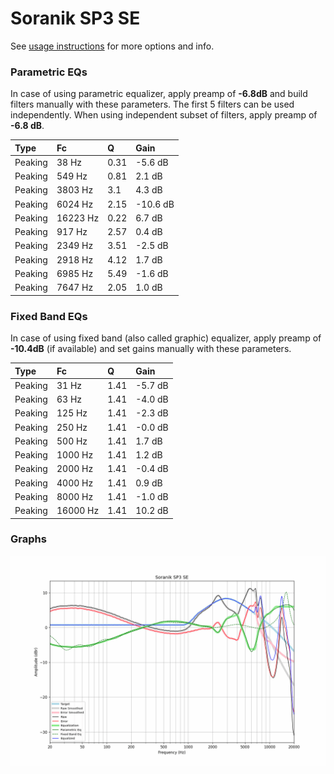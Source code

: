 # Soranik SP3 SE
See [usage instructions](https://github.com/jaakkopasanen/AutoEq#usage) for more options and info.

### Parametric EQs
In case of using parametric equalizer, apply preamp of **-6.8dB** and build filters manually
with these parameters. The first 5 filters can be used independently.
When using independent subset of filters, apply preamp of **-6.8 dB**.

| Type    | Fc       |    Q | Gain     |
|:--------|:---------|:-----|:---------|
| Peaking | 38 Hz    | 0.31 | -5.6 dB  |
| Peaking | 549 Hz   | 0.81 | 2.1 dB   |
| Peaking | 3803 Hz  | 3.1  | 4.3 dB   |
| Peaking | 6024 Hz  | 2.15 | -10.6 dB |
| Peaking | 16223 Hz | 0.22 | 6.7 dB   |
| Peaking | 917 Hz   | 2.57 | 0.4 dB   |
| Peaking | 2349 Hz  | 3.51 | -2.5 dB  |
| Peaking | 2918 Hz  | 4.12 | 1.7 dB   |
| Peaking | 6985 Hz  | 5.49 | -1.6 dB  |
| Peaking | 7647 Hz  | 2.05 | 1.0 dB   |

### Fixed Band EQs
In case of using fixed band (also called graphic) equalizer, apply preamp of **-10.4dB**
(if available) and set gains manually with these parameters.

| Type    | Fc       |    Q | Gain    |
|:--------|:---------|:-----|:--------|
| Peaking | 31 Hz    | 1.41 | -5.7 dB |
| Peaking | 63 Hz    | 1.41 | -4.0 dB |
| Peaking | 125 Hz   | 1.41 | -2.3 dB |
| Peaking | 250 Hz   | 1.41 | -0.0 dB |
| Peaking | 500 Hz   | 1.41 | 1.7 dB  |
| Peaking | 1000 Hz  | 1.41 | 1.2 dB  |
| Peaking | 2000 Hz  | 1.41 | -0.4 dB |
| Peaking | 4000 Hz  | 1.41 | 0.9 dB  |
| Peaking | 8000 Hz  | 1.41 | -1.0 dB |
| Peaking | 16000 Hz | 1.41 | 10.2 dB |

### Graphs
![](./Soranik%20SP3%20SE.png)